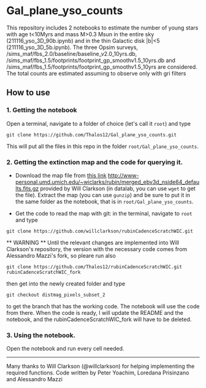 # Gal_plane_yso_counts
This repository includes 2 notebooks to estimate the number of young stars with age t<10Myrs and mass M>0.3 Msun in the entire sky  (211116_yso_3D_90b.ipynb) and in the thin Galactic disk |b|<5 (211116_yso_3D_5b.ipynb). The three Opsim surveys, /sims_maf/fbs_2.0/baseline/baseline_v2.0_10yrs.db, /sims_maf/fbs_1.5/footprints/footprint_gp_smoothv1.5_10yrs.db and /sims_maf/fbs_1.5/footprints/footprint_gp_smoothv1.5_10yrs  are considered. The total counts are estimated assuming to observe only with gri filters  

## How to use

### 1. Getting the notebook

Open a terminal, navigate to a folder of choice (let's call it `root`) and type

```
git clone https://github.com/Thalos12/Gal_plane_yso_counts.git
```

This will put all the files in this repo in the folder `root/Gal_plane_yso_counts`.

### 2. Getting the extinction map and the code for querying it.

- Download the map file from [this link](http://www-personal.umd.umich.edu/~wiclarks/rubin/merged_ebv3d_nside64_defaults.fits.gz) 
 http://www-personal.umd.umich.edu/~wiclarks/rubin/merged_ebv3d_nside64_defaults.fits.gz provided by Will Clarkson (in datalab, you can use `wget` to get the file). Extract the map (you can use `gunzip`) and be sure to put it in the same folder as the notebook, that is in `root/Gal_plane_yso_counts`.

- Get the code to read the map with git: in the terminal, navigate to `root` and type


```
git clone https://github.com/willclarkson/rubinCadenceScratchWIC.git
```


** WARNING ** Until the relevant changes are implemented into Will Clarkson's repository, the version with the necessary code comes from Alessandro Mazzi's fork, so pleare run also

```
git clone https://github.com/Thalos12/rubinCadenceScratchWIC.git rubinCadenceScratchWIC_fork
```

then get into the newly created folder and type

```
git checkout distmag_pixels_subset_2
```

to get the branch that has the working code. The notebook will use the code from there. When the code is ready, I will update the README and the notebook, and the rubinCadenceScratchWIC_fork will have to be deleted.

### 3. Using the notebook.

Open the notebook and run every cell needed.

---

Many thanks to Will Clarkson (@willclarkson) for helping implementing the required functions.
Code written by Peter Yoachim, Loredana Prisinzano and Alessandro Mazzi
